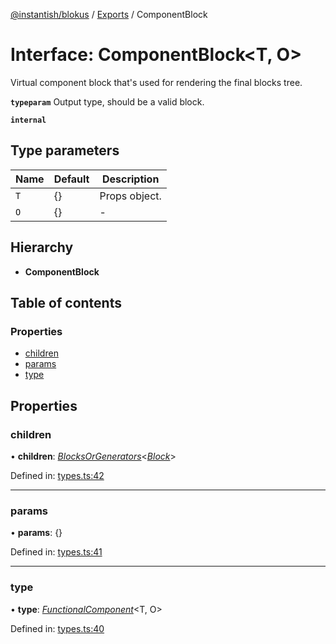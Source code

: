 [@instantish/blokus](../README.md) / [Exports](../modules.md) / ComponentBlock

# Interface: ComponentBlock<T, O\>

Virtual component block that's used for rendering the final blocks tree.

**`typeparam`** Output type, should be a valid block.

**`internal`** 

## Type parameters

Name | Default | Description |
------ | ------ | ------ |
`T` | {} | Props object.   |
`O` | {} | - |

## Hierarchy

* **ComponentBlock**

## Table of contents

### Properties

- [children](componentblock.md#children)
- [params](componentblock.md#params)
- [type](componentblock.md#type)

## Properties

### children

• **children**: [*BlocksOrGenerators*](../modules.md#blocksorgenerators)<[*Block*](block.md)\>

Defined in: [types.ts:42](https://github.com/instantish/blokus/blob/8b8e846/src/types.ts#L42)

___

### params

• **params**: {}

Defined in: [types.ts:41](https://github.com/instantish/blokus/blob/8b8e846/src/types.ts#L41)

___

### type

• **type**: [*FunctionalComponent*](../modules.md#functionalcomponent)<T, O\>

Defined in: [types.ts:40](https://github.com/instantish/blokus/blob/8b8e846/src/types.ts#L40)

